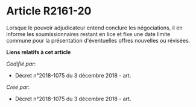 # Article R2161-20

Lorsque le pouvoir adjudicateur entend conclure les négociations, il en informe les soumissionnaires restant en lice et fixe
une date limite commune pour la présentation d'éventuelles offres nouvelles ou révisées.

**Liens relatifs à cet article**

_Codifié par_:

  - Décret n°2018-1075 du 3 décembre 2018 - art.

_Créé par_:

  - Décret n°2018-1075 du 3 décembre 2018 - art.
